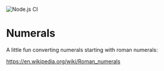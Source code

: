 ![Node.js CI](https://github.com/matthieubosquet/numerals/workflows/Node.js%20CI/badge.svg?branch=master)
# Numerals

A little fun converting numerals starting with roman numerals:

https://en.wikipedia.org/wiki/Roman_numerals

